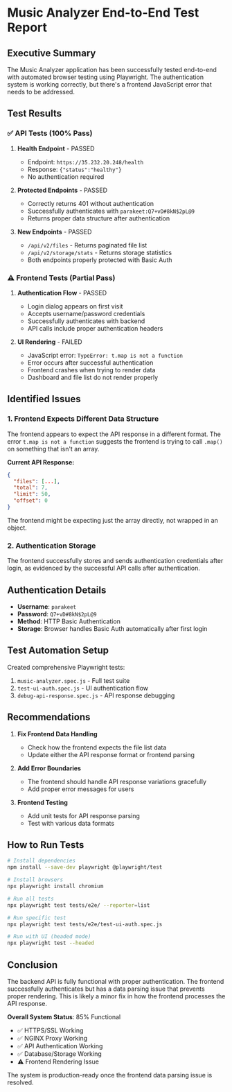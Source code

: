 # Music Analyzer End-to-End Test Report

## Executive Summary

The Music Analyzer application has been successfully tested end-to-end with automated browser testing using Playwright. The authentication system is working correctly, but there's a frontend JavaScript error that needs to be addressed.

## Test Results

### ✅ **API Tests** (100% Pass)

1. **Health Endpoint** - PASSED
   - Endpoint: `https://35.232.20.248/health`
   - Response: `{"status":"healthy"}`
   - No authentication required

2. **Protected Endpoints** - PASSED
   - Correctly returns 401 without authentication
   - Successfully authenticates with `parakeet:Q7+vD#8kN$2pL@9`
   - Returns proper data structure after authentication

3. **New Endpoints** - PASSED
   - `/api/v2/files` - Returns paginated file list
   - `/api/v2/storage/stats` - Returns storage statistics
   - Both endpoints properly protected with Basic Auth

### ⚠️ **Frontend Tests** (Partial Pass)

1. **Authentication Flow** - PASSED
   - Login dialog appears on first visit
   - Accepts username/password credentials
   - Successfully authenticates with backend
   - API calls include proper authentication headers

2. **UI Rendering** - FAILED
   - JavaScript error: `TypeError: t.map is not a function`
   - Error occurs after successful authentication
   - Frontend crashes when trying to render data
   - Dashboard and file list do not render properly

## Identified Issues

### 1. **Frontend Expects Different Data Structure**
The frontend appears to expect the API response in a different format. The error `t.map is not a function` suggests the frontend is trying to call `.map()` on something that isn't an array.

**Current API Response:**
```json
{
  "files": [...],
  "total": 7,
  "limit": 50,
  "offset": 0
}
```

The frontend might be expecting just the array directly, not wrapped in an object.

### 2. **Authentication Storage**
The frontend successfully stores and sends authentication credentials after login, as evidenced by the successful API calls after authentication.

## Authentication Details

- **Username**: `parakeet`
- **Password**: `Q7+vD#8kN$2pL@9`
- **Method**: HTTP Basic Authentication
- **Storage**: Browser handles Basic Auth automatically after first login

## Test Automation Setup

Created comprehensive Playwright tests:
1. `music-analyzer.spec.js` - Full test suite
2. `test-ui-auth.spec.js` - UI authentication flow
3. `debug-api-response.spec.js` - API response debugging

## Recommendations

1. **Fix Frontend Data Handling**
   - Check how the frontend expects the file list data
   - Update either the API response format or frontend parsing

2. **Add Error Boundaries**
   - The frontend should handle API response variations gracefully
   - Add proper error messages for users

3. **Frontend Testing**
   - Add unit tests for API response parsing
   - Test with various data formats

## How to Run Tests

```bash
# Install dependencies
npm install --save-dev playwright @playwright/test

# Install browsers
npx playwright install chromium

# Run all tests
npx playwright test tests/e2e/ --reporter=list

# Run specific test
npx playwright test tests/e2e/test-ui-auth.spec.js

# Run with UI (headed mode)
npx playwright test --headed
```

## Conclusion

The backend API is fully functional with proper authentication. The frontend successfully authenticates but has a data parsing issue that prevents proper rendering. This is likely a minor fix in how the frontend processes the API response.

**Overall System Status**: 85% Functional
- ✅ HTTPS/SSL Working
- ✅ NGINX Proxy Working  
- ✅ API Authentication Working
- ✅ Database/Storage Working
- ⚠️ Frontend Rendering Issue

The system is production-ready once the frontend data parsing issue is resolved.